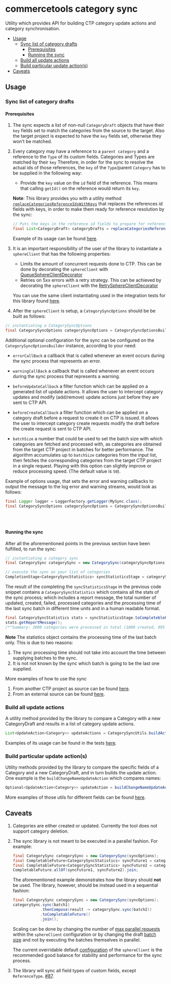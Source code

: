 # commercetools category sync

Utility which provides API for building CTP category update actions and category synchronisation.

<!-- START doctoc generated TOC please keep comment here to allow auto update -->
<!-- DON'T EDIT THIS SECTION, INSTEAD RE-RUN doctoc TO UPDATE -->


- [Usage](#usage)
  - [Sync list of category drafts](#sync-list-of-category-drafts)
    - [Prerequisites](#prerequisites)
    - [Running the sync](#running-the-sync)
  - [Build all update actions](#build-all-update-actions)
  - [Build particular update action(s)](#build-particular-update-actions)
- [Caveats](#caveats)

<!-- END doctoc generated TOC please keep comment here to allow auto update -->

## Usage

### Sync list of category drafts

<!-- TODO - GITHUB ISSUE#138: Split into explanation of how to "sync from project to project" vs "import from feed"-->

#### Prerequisites
1. The sync expects a list of non-null `CategoryDraft` objects that have their `key` fields set to match the
categories from the source to the target. Also the target project is expected to have the `key` fields set, otherwise they won't be
matched.
2. Every category may have a reference to a `parent category` and a reference to the `Type` of its custom fields. Categories 
   and Types are matched by their `key` Therefore, in order for the sync to resolve the 
    actual ids of those references, the `key` of the `Type`/parent `Category` has to be supplied in the following way:
    - Provide the `key` value on the `id` field of the reference. This means that calling `getId()` on the
    reference would return its `key`.  

   **Note**: This library provides you with a utility method 
    [`replaceCategoriesReferenceIdsWithKeys`](https://commercetools.github.io/commercetools-sync-java/v/v1.0.0-M14/com/commercetools/sync/commons/utils/SyncUtils.html#replaceCategoriesReferenceIdsWithKeys-java.util.List-)
    that replaces the references id fields with keys, in order to make them ready for reference resolution by the sync:
    ````java
    // Puts the keys in the reference id fields to prepare for reference resolution
    final List<CategoryDraft> categoryDrafts = replaceCategoriesReferenceIdsWithKeys(categories);
    ````
     
   Example of its usage can be found [here](/src/integration-test/java/com/commercetools/sync/integration/ctpprojectsource/categories/CategorySyncIT.java#L130).
3. It is an important responsibility of the user of the library to instantiate a `sphereClient` that has the following properties:
    - Limits the amount of concurrent requests done to CTP. This can be done by decorating the `sphereClient` with 
   [QueueSphereClientDecorator](http://commercetools.github.io/commercetools-jvm-sdk/apidocs/io/sphere/sdk/client/QueueSphereClientDecorator.html) 
    - Retries on 5xx errors with a retry strategy. This can be achieved by decorating the `sphereClient` with the 
   [RetrySphereClientDecorator](http://commercetools.github.io/commercetools-jvm-sdk/apidocs/io/sphere/sdk/client/RetrySphereClientDecorator.html)
   
   You can use the same client instantiating used in the integration tests for this library found 
   [here](/src/main/java/com/commercetools/sync/commons/utils/ClientConfigurationUtils.java#L45).

4. After the `sphereClient` is setup, a `CategorySyncOptions` should be be built as follows: 
````java
// instantiating a CategorySyncOptions
final CategorySyncOptions categorySyncOptions = CategorySyncOptionsBuilder.of(sphereClient).build();
````

Additional optional configuration for the sync can be configured on the `CategorySyncOptionsBuilder` instance, according to your need:
- `errorCallBack`
a callback that is called whenever an event occurs during the sync process that represents an error.

- `warningCallBack` 
a callback that is called whenever an event occurs during the sync process that represents a warning.

- `beforeUpdateCallback`
a filter function which can be applied on a generated list of update actions. It allows the user to intercept category 
updates and modify (add/remove) update actions just before they are sent to CTP API.

- `beforeCreateCallback`
a filter function which can be applied on a category draft before a request to create it on CTP is issued. It allows the 
user to intercept category create requests modify the draft before the create request is sent to CTP API.

- `batchSize`
a number that could be used to set the batch size with which categories are fetched and processed with,
as categories are obtained from the target CTP project in batches for better performance. The algorithm accumulates up to
`batchSize` categories from the input list, then fetches the corresponding categories from the target CTP project
in a single request. Playing with this option can slightly improve or reduce processing speed. (The default value is `50`).

Example of options usage, that sets the error and warning callbacks to output the message to the log error and warning 
streams, would look as follows:
```java
final Logger logger = LoggerFactory.getLogger(MySync.class);
final CategorySyncOptions categorySyncOptions = CategorySyncOptionsBuilder.of(sphereClient)
                                                                          .errorCallBack(logger::error)
                                                                          .warningCallBack(logger::warn)
                                                                          .build();
```


#### Running the sync
After all the aforementioned points in the previous section have been fulfilled, to run the sync:
````java
// instantiating a category sync
final CategorySync categorySync = new CategorySync(categorySyncOptions);

// execute the sync on your list of categories
CompletionStage<CategorySyncStatistics> syncStatisticsStage = categorySync.sync(categoryDrafts);
````
The result of the completing the `syncStatisticsStage` in the previous code snippet contains a `CategorySyncStatistics`
which contains all the stats of the sync process; which includes a report message, the total number of updated, created, 
failed, processed categories and the processing time of the last sync batch in different time units and in a
human readable format.

````java
final CategorySyncStatistics stats = syncStatisticsStage.toCompletebleFuture().join();
stats.getReportMessage(); 
/*"Summary: 2000 categories were processed in total (1000 created, 995 updated, 5 failed to sync and 0 categories with a missing parent)."*/
````

__Note__ The statistics object contains the processing time of the last batch only. This is due to two reasons:
 1. The sync processing time should not take into account the time between supplying batches to the sync. 
 2. It is not not known by the sync which batch is going to be the last one supplied.

More examples of how to use the sync 
1. From another CTP project as source can be found [here](/src/integration-test/java/com/commercetools/sync/integration/ctpprojectsource/categories/CategorySyncIT.java).
2. From an external source can be found [here](/src/integration-test/java/com/commercetools/sync/integration/externalsource/categories/CategorySyncIT.java). 
 


### Build all update actions

A utility method provided by the library to compare a Category with a new CategoryDraft and results in a list of category update actions. 
```java
List<UpdateAction<Category>> updateActions = CategorySyncUtils.buildActions(category, categoryDraft, categorySyncOptions);
```

Examples of its usage can be found in the tests 
[here](/src/test/java/com/commercetools/sync/categories/utils/CategorySyncUtilsTest.java).


### Build particular update action(s)

Utility methods provided by the library to compare the specific fields of a Category and a new CategoryDraft, and in turn builds
 the update action. One example is the `buildChangeNameUpdateAction` which compares names:
````java
Optional<UpdateAction<Category>> updateAction = buildChangeNameUpdateAction(oldCategory, categoryDraft);
````
More examples of those utils for different fields can be found [here](/src/integration-test/java/com/commercetools/sync/integration/externalsource/categories/updateactionutils).


## Caveats

1. Categories are either created or updated. Currently the tool does not support category deletion.
2. The sync library is not meant to be executed in a parallel fashion. For example:
    ````java
    final CategorySync categorySync = new CategorySync(syncOptions);
    final CompletableFuture<CategorySyncStatistics> syncFuture1 = categorySync.sync(batch1).toCompletableFuture();
    final CompletableFuture<CategorySyncStatistics> syncFuture2 = categorySync.sync(batch2).toCompletableFuture();
    CompletableFuture.allOf(syncFuture1, syncFuture2).join;
    ````
    The aforementioned example demonstrates how the library should **not** be used. The library, however, should be instead
    used in a sequential fashion:
    ````java
    final CategorySync categorySync = new CategorySync(syncOptions);
    categorySync.sync(batch1)
                .thenCompose(result -> categorySync.sync(batch2))
                .toCompletableFuture()
                .join();
    ````
    Scaling can be done by changing the number of [max parallel requests](/src/main/java/com/commercetools/sync/commons/utils/ClientConfigurationUtils.java#L116) 
    within the `sphereClient` configuration or by changing the draft [batch size](https://commercetools.github.io/commercetools-sync-java/v/v1.0.0-M13/com/commercetools/sync/commons/BaseSyncOptionsBuilder.html#batchSize-int-) and not by executing the batches themselves in parallel.
     
    The current overridable default [configuration](/src/main/java/com/commercetools/sync/commons/utils/ClientConfigurationUtils.java#L45) of the `sphereClient` 
    is the recommended good balance for stability and performance for the sync process.
3. The library will sync all field types of custom fields, except `ReferenceType`. [#87](https://github.com/commercetools/commercetools-sync-java/issues/3). 
